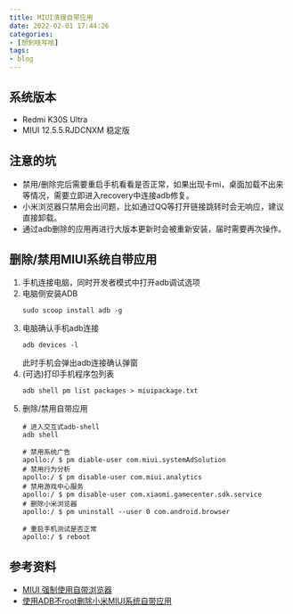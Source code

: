 ```yaml
---
title: MIUI清理自带应用
date: 2022-02-01 17:44:26
categories:
- [想到啥写啥]
tags:
- blog
---
```

## 系统版本

- Redmi K30S Ultra
- MIUI 12.5.5.RJDCNXM 稳定版

<!--more-->
## 注意的坑

- 禁用/删除完后需要重启手机看看是否正常，如果出现卡mi，桌面加载不出来等情况，需要立即进入recovery中连接adb修复。
- 小米浏览器只禁用会出问题，比如通过QQ等打开链接跳转时会无响应，建议直接卸载。
- 通过adb删除的应用再进行大版本更新时会被重新安装，届时需要再次操作。

## 删除/禁用MIUI系统自带应用

1. 手机连接电脑，同时开发者模式中打开adb调试选项
2. 电脑侧安装ADB
    ```shell
    sudo scoop install adb -g 
    ```
3. 电脑确认手机adb连接
    ```shell
    adb devices -l
    ```
   此时手机会弹出adb连接确认弹窗
4. (可选)打印手机程序包列表
    ```shell
    adb shell pm list packages > miuipackage.txt
    ```
5. 删除/禁用自带应用
    ```shell
    # 进入交互式adb-shell
    adb shell

    # 禁用系统广告
    apollo:/ $ pm diable-user com.miui.systemAdSolution
    # 禁用行为分析
    apollo:/ $ pm disable-user com.miui.analytics
    # 禁用游戏中心服务
    apollo:/ $ pm disable-user com.xiaomi.gamecenter.sdk.service 
    # 删除小米浏览器
    apollo:/ $ pm uninstall --user 0 com.android.browser

    # 重启手机测试是否正常
    apollo:/ $ reboot
    ```

## 参考资料

- [MIUI 强制使用自带浏览器](https://www.v2ex.com/t/640913)
- [使用ADB不root删除小米MIUI系统自带应用](https://fengooge.blogspot.com/2019/03/taking-ADB-to-uninstall-system-applications-in-MIUI-without-root.html)

